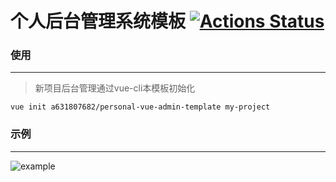 # 个人后台管理系统模板 [![Actions Status](https://github.com/a631807682/personal-vue-admin-template/workflows/vue-template/badge.svg)](https://github.com/a631807682/personal-vue-admin-template/actions)

### 使用
---
> 新项目后台管理通过vue-cli本模板初始化

```
vue init a631807682/personal-vue-admin-template my-project
```

### 示例
---
![example](https://user-images.githubusercontent.com/11827916/62690525-698a9680-b9ff-11e9-8ec8-1ea44d4744c8.gif)